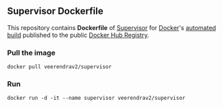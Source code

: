 ## Supervisor Dockerfile


This repository contains **Dockerfile** of [Supervisor](http://supervisord.org/) for [Docker](https://www.docker.com/)'s [automated build](https://hub.docker.com/r/veerendrav2/supervisor/) published to the public [Docker Hub Registry](https://hub.docker.com/).


### Pull the image
`docker pull veerendrav2/supervisor`

### Run
`docker run -d -it --name supervisor veerendrav2/supervisor`
